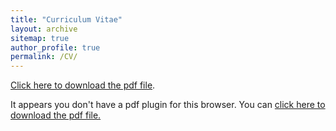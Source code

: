 ```yaml
---
title: "Curriculum Vitae"
layout: archive
sitemap: true
author_profile: true
permalink: /CV/
---
```


[Click here to download the pdf file](/assets/documents/Qiang_CV_2024.pdf).

<object data="/assets/documents/Qiang_CV_2024.pdf" type="application/pdf" width="100%" height="70px"> 
  <p>It appears you don't have a pdf plugin for this browser.
  You can <a href="/assets/documents/Qiang_CV_2024.pdf">click here to
  download the pdf file.</a></p>  
</object>

